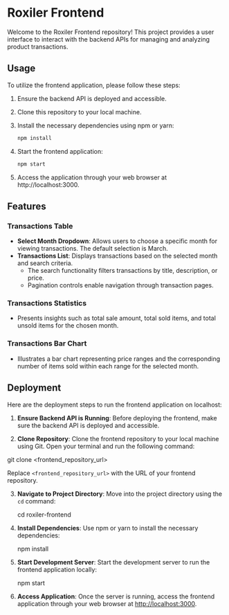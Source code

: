 # Roxiler Frontend

Welcome to the Roxiler Frontend repository! This project provides a user interface to interact with the backend APIs for managing and analyzing product transactions.

## Usage

To utilize the frontend application, please follow these steps:

1. Ensure the backend API is deployed and accessible.
2. Clone this repository to your local machine.
3. Install the necessary dependencies using npm or yarn:

   ```bash
   npm install
   ```

4. Start the frontend application:

   ```bash
   npm start
   ```

5. Access the application through your web browser at http://localhost:3000.

## Features

### Transactions Table

- **Select Month Dropdown**: Allows users to choose a specific month for viewing transactions. The default selection is March.
- **Transactions List**: Displays transactions based on the selected month and search criteria.
  - The search functionality filters transactions by title, description, or price.
  - Pagination controls enable navigation through transaction pages.

### Transactions Statistics

- Presents insights such as total sale amount, total sold items, and total unsold items for the chosen month.

### Transactions Bar Chart

- Illustrates a bar chart representing price ranges and the corresponding number of items sold within each range for the selected month.

## Deployment

Here are the deployment steps to run the frontend application on localhost:

1. **Ensure Backend API is Running**: Before deploying the frontend, make sure the backend API is deployed and accessible.

2. **Clone Repository**: Clone the frontend repository to your local machine using Git. Open your terminal and run the following command:

git clone <frontend_repository_url>

Replace `<frontend_repository_url>` with the URL of your frontend repository.

3. **Navigate to Project Directory**: Move into the project directory using the `cd` command:

   cd roxiler-frontend

4. **Install Dependencies**: Use npm or yarn to install the necessary dependencies:

   npm install

5. **Start Development Server**: Start the development server to run the frontend application locally:

   npm start

6. **Access Application**: Once the server is running, access the frontend application through your web browser at [http://localhost:3000](http://localhost:3000).
